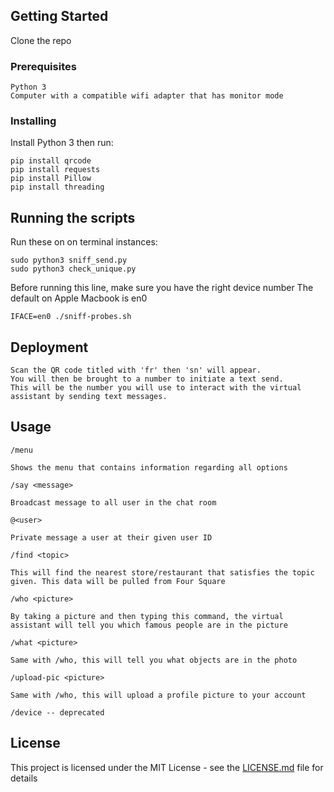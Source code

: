 ## Getting Started

Clone the repo

### Prerequisites

```
Python 3
Computer with a compatible wifi adapter that has monitor mode
```

### Installing

Install Python 3
then run:

```
pip install qrcode
pip install requests
pip install Pillow
pip install threading
```

## Running the scripts

Run these on on terminal instances:
```
sudo python3 sniff_send.py
sudo python3 check_unique.py
```

Before running this line, make sure you have the right device number
The default on Apple Macbook is en0
```
IFACE=en0 ./sniff-probes.sh
```

## Deployment

```
Scan the QR code titled with 'fr' then 'sn' will appear.
You will then be brought to a number to initiate a text send.
This will be the number you will use to interact with the virtual assistant by sending text messages.
```

## Usage

```
/menu

Shows the menu that contains information regarding all options
```
```
/say <message>

Broadcast message to all user in the chat room
```
```
@<user>

Private message a user at their given user ID
```
```
/find <topic>

This will find the nearest store/restaurant that satisfies the topic given. This data will be pulled from Four Square
```
```
/who <picture>

By taking a picture and then typing this command, the virtual assistant will tell you which famous people are in the picture
```
``` 
/what <picture>

Same with /who, this will tell you what objects are in the photo
```
```
/upload-pic <picture>

Same with /who, this will upload a profile picture to your account
```
```
/device -- deprecated
```

## License

This project is licensed under the MIT License - see the [LICENSE.md](LICENSE.md) file for details

